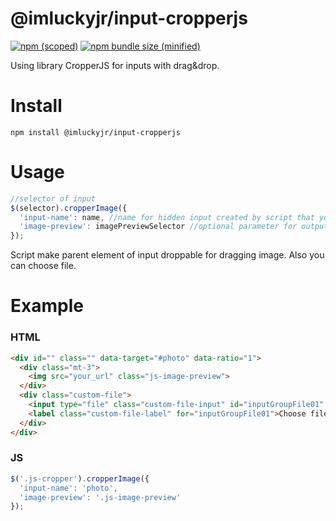 # @imluckyjr/input-cropperjs


[![npm (scoped)](https://img.shields.io/npm/v/@imluckyjr/input-cropperjs.svg)](https://github.com/ImLuckyJr/input-cropperjs)
[![npm bundle size (minified)](https://img.shields.io/bundlephobia/min/@imluckyjr/input-cropperjs.svg)](https://github.com/ImLuckyJr/input-cropperjs)

Using library CropperJS for inputs with drag&drop.

# Install
```
npm install @imluckyjr/input-cropperjs
```

# Usage

```js
//selector of input
$(selector).cropperImage({
  'input-name': name, //name for hidden input created by script that you could upload image(s) to server
  'image-preview': imagePreviewSelector //optional parameter for output cropped image
});
```

Script make parent element of input droppable for dragging image. Also you can choose file.

# Example

### HTML
```HTML
<div id="" class="" data-target="#photo" data-ratio="1">
  <div class="mt-3">
    <img src="your_url" class="js-image-preview">
  </div>
  <div class="custom-file">
    <input type="file" class="custom-file-input" id="inputGroupFile01" aria-describedby="inputGroupFileAddon01">
    <label class="custom-file-label" for="inputGroupFile01">Choose file</label>
  </div>
</div>
```

### JS
```js
$('.js-cropper').cropperImage({
  'input-name': 'photo',
  'image-preview': '.js-image-preview'
});
```
